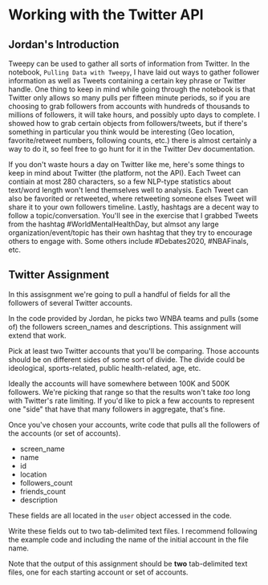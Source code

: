 # Working with the Twitter API

## Jordan's Introduction
Tweepy can be used to gather all sorts of information from Twitter. In the notebook, `Pulling Data with Tweepy`, I have laid out
ways to gather follower information as well as Tweets containing a certain key 
phrase or Twitter handle. One thing to keep in mind while going through the notebook is that Twitter 
only allows so many pulls per fifteen minute periods, so if you are choosing to grab followers from accounts 
with hundreds of thousands to millions of followers, it will take hours, and possibly upto days to complete. I showed how to 
grab certain objects from followers/tweets, but if there's something in particular you think would be 
interesting (Geo location, favorite/retweet numbers, following counts, etc.) there is almost certainly a way 
to do it, so feel free to go hunt for it in the Twitter Dev documentation.

If you don't waste hours a day on Twitter like me, here's some things to keep in mind about Twitter 
(the platform, not the API). Each Tweet can contiain at most 280 characters, so a few NLP-type 
statistics about text/word length won't lend themselves well to analysis. Each Tweet can also be favorited or 
retweeted, where retweeting someone elses Tweet will share it to your own followers timeline. 
Lastly, hashtags are a decent way to follow a topic/conversation. You'll see in the exercise that 
I grabbed Tweets from the hashtag #WorldMentalHealthDay, but almsot any large organization/event/topic 
has their own hashtag that they try to encourage others to engage with. Some others include #Debates2020, #NBAFinals, etc. 

## Twitter Assignment

In this assisgnment we're going to pull a handful of fields for all the followers of several Twitter
accounts. 

In the code provided by Jordan, he picks two WNBA teams and pulls (some of) the followers screen_names and
descriptions. This assignment will extend that work. 

Pick at least two Twitter accounts that you'll be comparing. Those accounts should be on different sides 
of some sort of divide. The divide could be ideological, sports-related, public health-related, age, etc.

Ideally the accounts will have somewhere between 
100K and 500K followers. We're picking that range so that the results won't take _too_ long with
Twitter's rate limiting. 
If you'd like to pick a few accounts to represent one "side" that have that many followers in 
aggregate, that's fine. 

Once you've chosen your accounts, write code that pulls all the followers of the accounts (or set of accounts). 

* screen_name
* name
* id
* location
* followers_count
* friends_count
* description

These fields are all located in the `user` object accessed in the code. 

Write these fields out to two tab-delimited text files. I recommend following
the example code and including the name of the initial account in the file name. 

Note that the output of this assignment should be **two** tab-delimited text files,
one for each starting account or set of accounts. 



